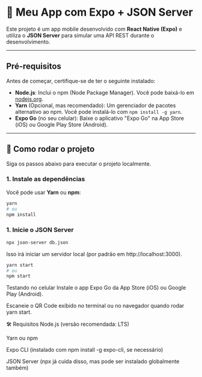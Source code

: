# 📱 Meu App com Expo + JSON Server

Este projeto é um app mobile desenvolvido com **React Native (Expo)** e utiliza o **JSON Server** para simular uma API REST durante o desenvolvimento.

---

## Pré-requisitos

Antes de começar, certifique-se de ter o seguinte instalado:

* **Node.js**: Inclui o npm (Node Package Manager). Você pode baixá-lo em [nodejs.org](https://nodejs.org/).
* **Yarn** (Opcional, mas recomendado): Um gerenciador de pacotes alternativo ao npm. Você pode instalá-lo com `npm install -g yarn`.
* **Expo Go** (no seu celular): Baixe o aplicativo "Expo Go" na App Store (iOS) ou Google Play Store (Android).

---

## 🚀 Como rodar o projeto

Siga os passos abaixo para executar o projeto localmente.

### 1. Instale as dependências

Você pode usar **Yarn** ou **npm**:

```bash
yarn
# ou
npm install
```
### 1. Inicie o JSON Server
```bash
npx json-server db.json
```
Isso irá iniciar um servidor local (por padrão em http://localhost:3000).

```bash
yarn start
# ou
npm start
```
Testando no celular
Instale o app Expo Go da App Store (iOS) ou Google Play (Android).

Escaneie o QR Code exibido no terminal ou no navegador quando rodar yarn start.

🛠 Requisitos
Node.js (versão recomendada: LTS)

Yarn ou npm

Expo CLI (instalado com npm install -g expo-cli, se necessário)

JSON Server (npx já cuida disso, mas pode ser instalado globalmente também)
